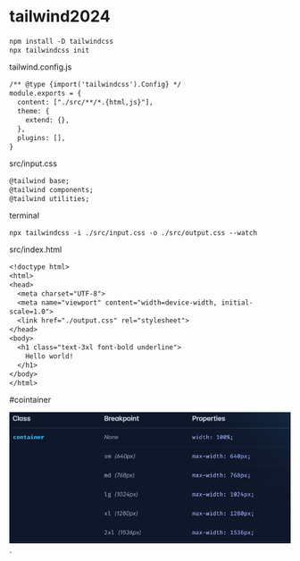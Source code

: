 # tailwind2024

```
npm install -D tailwindcss
npx tailwindcss init

```


tailwind.config.js
```
/** @type {import('tailwindcss').Config} */
module.exports = {
  content: ["./src/**/*.{html,js}"],
  theme: {
    extend: {},
  },
  plugins: [],
}
```


src/input.css
```
@tailwind base;
@tailwind components;
@tailwind utilities;
```


terminal
```
npx tailwindcss -i ./src/input.css -o ./src/output.css --watch
```

src/index.html
```
<!doctype html>
<html>
<head>
  <meta charset="UTF-8">
  <meta name="viewport" content="width=device-width, initial-scale=1.0">
  <link href="./output.css" rel="stylesheet">
</head>
<body>
  <h1 class="text-3xl font-bold underline">
    Hello world!
  </h1>
</body>
</html>
```


#cointainer 

![8](https://raw.githubusercontent.com/Mostafaiz/tailwind2024/main/Screenshot%202024-02-01%20200213.png).
